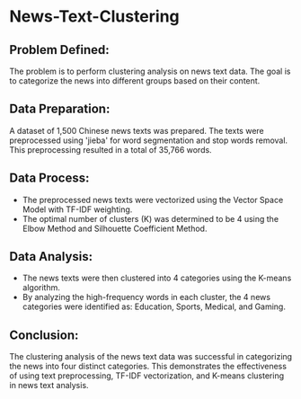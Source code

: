 # News-Text-Clustering
## Problem Defined:
The problem is to perform clustering analysis on news text data. The goal is to categorize the news into different groups based on their content.

## Data Preparation:
A dataset of 1,500 Chinese news texts was prepared. The texts were preprocessed using 'jieba' for word segmentation and stop words removal. This preprocessing resulted in a total of 35,766 words.

## Data Process:
- The preprocessed news texts were vectorized using the Vector Space Model with TF-IDF weighting.
- The optimal number of clusters (K) was determined to be 4 using the Elbow Method and Silhouette Coefficient Method.

## Data Analysis:
- The news texts were then clustered into 4 categories using the K-means algorithm.
- By analyzing the high-frequency words in each cluster, the 4 news categories were identified as: Education, Sports, Medical, and Gaming.

## Conclusion:
The clustering analysis of the news text data was successful in categorizing the news into four distinct categories. This demonstrates the effectiveness of using text preprocessing, TF-IDF vectorization, and K-means clustering in news text analysis.
